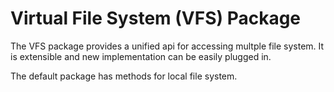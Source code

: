 # Virtual File System (VFS) Package
The VFS package provides a unified api for accessing multple file system. It is extensible and new implementation can be
easily plugged in.


The default package has methods for local file system.


